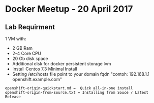 # Docker Meetup - 20 April 2017

Lab Requirment
---

1 VM with:
  - 2 GB Ram
  - 2-4 Core CPU
  - 20 Gb disk space
  - Additional disk for docker persistent storage lvm
  - Install Centos 7.3 Minimal Install
  - Setting /etc/hosts file point to your domain fqdn "contoh: 192.168.1.1 openshift.example.com"

```
openshift-origin-quickstart.md =  Quick all-in-one install
openshift-origin-from-source.txt = Installing from Souce / Latest Release
```
